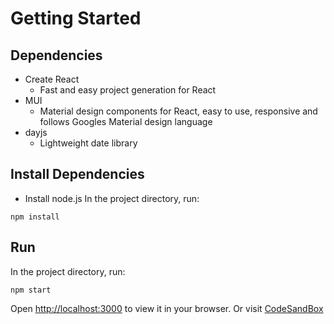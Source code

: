 # Getting Started

## Dependencies
- Create React
  - Fast and easy project generation for React
- MUI
  - Material design components for React, easy to use, responsive and follows Googles Material design language
- dayjs
  - Lightweight date library


## Install Dependencies
- Install node.js
In the project directory, run:

``npm install``

## Run

In the project directory, run:

``npm start``

Open [http://localhost:3000](http://localhost:3000) to view it in your browser.
Or visit [CodeSandBox](https://codesandbox.io/p/github/Sean-gotoDev/product-list-example/main?)
